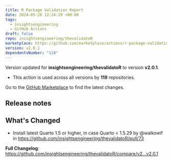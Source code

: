```yaml
---
title: R Package Validation Report
date: 2024-05-28 12:24:20 +00:00
tags:
  - insightsengineering
  - GitHub Actions
draft: false
repo: insightsengineering/thevalidatoR
marketplace: https://github.com/marketplace/actions/r-package-validation-report
version: v2.0.1
dependentsNumber: "119"
---
```



Version updated for **insightsengineering/thevalidatoR** to version **v2.0.1**.
- This action is used across all versions by **119** repositories.

Go to the [GitHub Marketplace](https://github.com/marketplace/actions/r-package-validation-report) to find the latest changes.

## Release notes

## What's Changed
* Install latest Quarto 1.5 or higher, in case Quarto < 1.5.29 by @walkowif in https://github.com/insightsengineering/thevalidatoR/pull/73


**Full Changelog**: https://github.com/insightsengineering/thevalidatoR/compare/v2...v2.0.1
